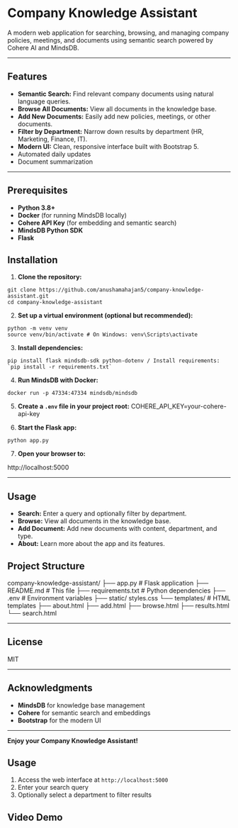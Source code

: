# Company Knowledge Assistant

A modern web application for searching, browsing, and managing company policies, meetings, and documents using semantic search powered by Cohere AI and MindsDB.

---

## Features

- **Semantic Search:** Find relevant company documents using natural language queries.
- **Browse All Documents:** View all documents in the knowledge base.
- **Add New Documents:** Easily add new policies, meetings, or other documents.
- **Filter by Department:** Narrow down results by department (HR, Marketing, Finance, IT).
- **Modern UI:** Clean, responsive interface built with Bootstrap 5.
- Automated daily updates
- Document summarization

---

## Prerequisites

- **Python 3.8+**
- **Docker** (for running MindsDB locally)
- **Cohere API Key** (for embedding and semantic search)
- **MindsDB Python SDK**
- **Flask**
   
## Installation

1. **Clone the repository:**
```
git clone https://github.com/anushamahajan5/company-knowledge-assistant.git
cd company-knowledge-assistant
```


2. **Set up a virtual environment (optional but recommended):**
```
python -m venv venv
source venv/bin/activate # On Windows: venv\Scripts\activate
```

3. **Install dependencies:**
```
pip install flask mindsdb-sdk python-dotenv / Install requirements: `pip install -r requirements.txt`
```

4. **Run MindsDB with Docker:**
```
docker run -p 47334:47334 mindsdb/mindsdb
```
5. **Create a `.env` file in your project root:**
COHERE_API_KEY=your-cohere-api-key


6. **Start the Flask app:**
```
python app.py
```

7. **Open your browser to:**

http://localhost:5000


---

## Usage

- **Search:** Enter a query and optionally filter by department.
- **Browse:** View all documents in the knowledge base.
- **Add Document:** Add new documents with content, department, and type.
- **About:** Learn more about the app and its features.

## Project Structure

company-knowledge-assistant/
├── app.py # Flask application
├── README.md # This file
├── requirements.txt # Python dependencies
├── .env # Environment variables
├── static/ styles.css
└── templates/ # HTML templates
    ├── about.html
    ├── add.html
    ├── browse.html
    ├── results.html
    └── search.html

---

## License

MIT

---

## Acknowledgments

- **MindsDB** for knowledge base management
- **Cohere** for semantic search and embeddings
- **Bootstrap** for the modern UI

---

**Enjoy your Company Knowledge Assistant!**

## Usage

1. Access the web interface at `http://localhost:5000`
2. Enter your search query
3. Optionally select a department to filter results

## Video Demo

